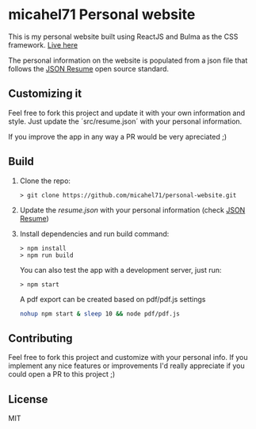 # micahel71 Personal website

[//]: # "[![Quality Gate Status](https://sonarcloud.io/api/project_badges/measure?project=jcoelho93_personal-website&metric=alert_status)](https://sonarcloud.io/dashboard?id=jcoelho93_personal-website)"
[//]: # "[![Netlify Status](https://api.netlify.com/api/v1/badges/d32b64a2-9f48-4a26-b0d3-21cdf5548ec6/deploy-status)](https://app.netlify.com/sites/jcoelho93/deploys)"

This is my personal website built using ReactJS and Bulma as the CSS framework. [Live here](https://www.chalvatzis.de/michael-cv)

The personal information on the website is populated from a json file that follows the [JSON Resume](https://jsonresume.org/) open source standard.

## Customizing it

Feel free to fork this project and update it with your own information and style. Just update the ´src/resume.json´ with your personal information.

If you improve the app in any way a PR would be very apreciated ;)

## Build

1. Clone the repo:

   ```console
   > git clone https://github.com/micahel71/personal-website.git
   ```

1. Update the *resume.json* with your personal information (check [JSON Resume](https://jsonresume.org/))

1. Install dependencies and run build command:

   ```console
   > npm install
   > npm run build
   ```

   You can also test the app with a development server, just run:

   ```console
   > npm start
   ```

   A pdf export can be created based on pdf/pdf.js settings

   ```bash
   nohup npm start & sleep 10 && node pdf/pdf.js 
   ```

## Contributing

Feel free to fork this project and customize with your personal info. If you implement any nice features or improvements I'd really appreciate if you could open a PR to this project ;)

## License

MIT
